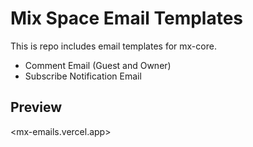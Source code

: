 # Mix Space Email Templates


This is repo includes email templates for mx-core. 

- Comment Email (Guest and Owner)
- Subscribe Notification Email


## Preview

<mx-emails.vercel.app>

